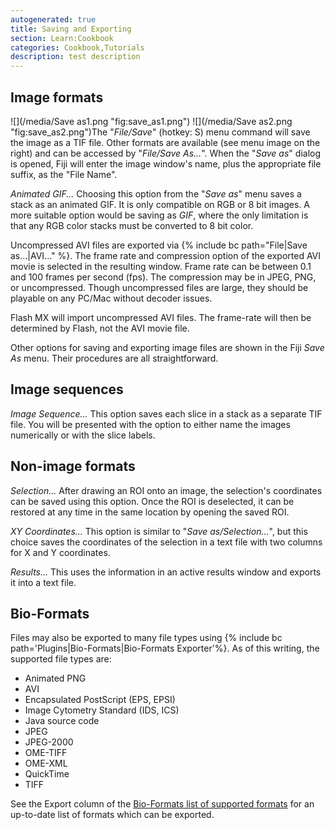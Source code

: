 ```yaml
---
autogenerated: true
title: Saving and Exporting
section: Learn:Cookbook
categories: Cookbook,Tutorials
description: test description
---
```





Image formats
-------------

![](/media/Save as1.png "fig:save_as1.png") ![](/media/Save as2.png "fig:save_as2.png")The "*File/Save*" (hotkey: S) menu command will save the image as a TIF file. Other formats are available (see menu image on the right) and can be accessed by "*File/Save As...*". When the "*Save as*" dialog is opened, Fiji will enter the image window's name, plus the appropriate file suffix, as the "File Name".

*Animated GIF...* Choosing this option from the "*Save as*" menu saves a stack as an animated GIF. It is only compatible on RGB or 8 bit images. A more suitable option would be saving as *GIF*, where the only limitation is that any RGB color stacks must be converted to 8 bit color.

Uncompressed AVI files are exported via {% include bc path="File|Save as...|AVI..." %}. The frame rate and compression option of the exported AVI movie is selected in the resulting window. Frame rate can be between 0.1 and 100 frames per second (fps). The compression may be in JPEG, PNG, or uncompressed. Though uncompressed files are large, they should be playable on any PC/Mac without decoder issues.

Flash MX will import uncompressed AVI files. The frame-rate will then be determined by Flash, not the AVI movie file.

Other options for saving and exporting image files are shown in the Fiji *Save As* menu. Their procedures are all straightforward.

Image sequences
---------------

*Image Sequence...* This option saves each slice in a stack as a separate TIF file. You will be presented with the option to either name the images numerically or with the slice labels.

Non-image formats
-----------------

*Selection...* After drawing an ROI onto an image, the selection's coordinates can be saved using this option. Once the ROI is deselected, it can be restored at any time in the same location by opening the saved ROI.

*XY Coordinates...* This option is similar to "*Save as/Selection...*", but this choice saves the coordinates of the selection in a text file with two columns for X and Y coordinates.

*Results...* This uses the information in an active results window and exports it into a text file.

Bio-Formats
-----------

Files may also be exported to many file types using {% include bc path='Plugins|Bio-Formats|Bio-Formats Exporter'%}. As of this writing, the supported file types are:

-   Animated PNG
-   AVI
-   Encapsulated PostScript (EPS, EPSI)
-   Image Cytometry Standard (IDS, ICS)
-   Java source code
-   JPEG
-   JPEG-2000
-   OME-TIFF
-   OME-XML
-   QuickTime
-   TIFF

See the Export column of the [Bio-Formats list of supported formats](http://openmicroscopy.org/site/support/bio-formats5/supported-formats.html) for an up-to-date list of formats which can be exported.

 
